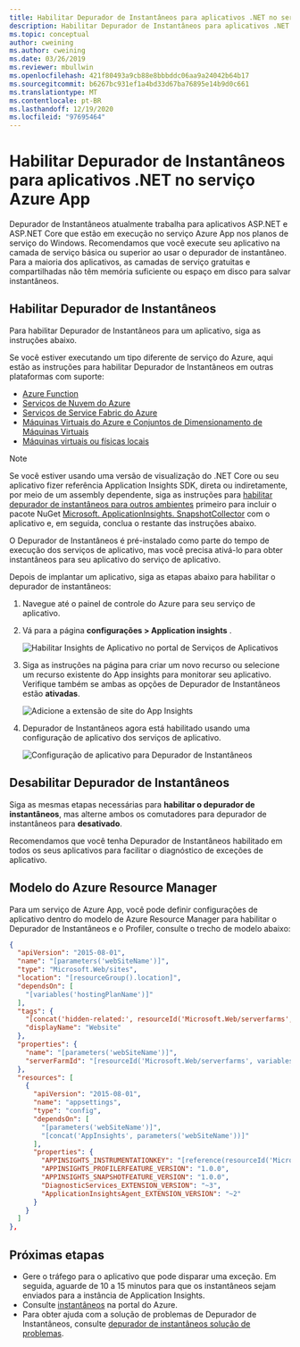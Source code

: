 ```yaml
---
title: Habilitar Depurador de Instantâneos para aplicativos .NET no serviço Azure App | Microsoft Docs
description: Habilitar Depurador de Instantâneos para aplicativos .NET no serviço Azure App
ms.topic: conceptual
author: cweining
ms.author: cweining
ms.date: 03/26/2019
ms.reviewer: mbullwin
ms.openlocfilehash: 421f80493a9cb88e8bbbddc06aa9a24042b64b17
ms.sourcegitcommit: b6267bc931ef1a4bd33d67ba76895e14b9d0c661
ms.translationtype: MT
ms.contentlocale: pt-BR
ms.lasthandoff: 12/19/2020
ms.locfileid: "97695464"
---
```

# <a name="enable-snapshot-debugger-for-net-apps-in-azure-app-service"></a>Habilitar Depurador de Instantâneos para aplicativos .NET no serviço Azure App

Depurador de Instantâneos atualmente trabalha para aplicativos ASP.NET e ASP.NET Core que estão em execução no serviço Azure App nos planos de serviço do Windows. Recomendamos que você execute seu aplicativo na camada de serviço básica ou superior ao usar o depurador de instantâneo. Para a maioria dos aplicativos, as camadas de serviço gratuitas e compartilhadas não têm memória suficiente ou espaço em disco para salvar instantâneos.

## <a name="enable-snapshot-debugger"></a><a id="installation"></a> Habilitar Depurador de Instantâneos
Para habilitar Depurador de Instantâneos para um aplicativo, siga as instruções abaixo.

Se você estiver executando um tipo diferente de serviço do Azure, aqui estão as instruções para habilitar Depurador de Instantâneos em outras plataformas com suporte:
* [Azure Function](snapshot-debugger-function-app.md?toc=/azure/azure-monitor/toc.json)
* [Serviços de Nuvem do Azure](snapshot-debugger-vm.md?toc=/azure/azure-monitor/toc.json)
* [Serviços de Service Fabric do Azure](snapshot-debugger-vm.md?toc=/azure/azure-monitor/toc.json)
* [Máquinas Virtuais do Azure e Conjuntos de Dimensionamento de Máquinas Virtuais](snapshot-debugger-vm.md?toc=/azure/azure-monitor/toc.json)
* [Máquinas virtuais ou físicas locais](snapshot-debugger-vm.md?toc=/azure/azure-monitor/toc.json)

> [!NOTE]
> Se você estiver usando uma versão de visualização do .NET Core ou seu aplicativo fizer referência Application Insights SDK, direta ou indiretamente, por meio de um assembly dependente, siga as instruções para [habilitar depurador de instantâneos para outros ambientes](snapshot-debugger-vm.md?toc=/azure/azure-monitor/toc.json) primeiro para incluir o pacote NuGet [Microsoft. ApplicationInsights. SnapshotCollector](https://www.nuget.org/packages/Microsoft.ApplicationInsights.SnapshotCollector) com o aplicativo e, em seguida, conclua o restante das instruções abaixo. 

O Depurador de Instantâneos é pré-instalado como parte do tempo de execução dos serviços de aplicativo, mas você precisa ativá-lo para obter instantâneos para seu aplicativo do serviço de aplicativo.

Depois de implantar um aplicativo, siga as etapas abaixo para habilitar o depurador de instantâneos:

1. Navegue até o painel de controle do Azure para seu serviço de aplicativo.
2. Vá para a página **configurações > Application insights** .

   ![Habilitar Insights de Aplicativo no portal de Serviços de Aplicativos](./media/snapshot-debugger/applicationinsights-appservices.png)

3. Siga as instruções na página para criar um novo recurso ou selecione um recurso existente do App insights para monitorar seu aplicativo. Verifique também se ambas as opções de Depurador de Instantâneos estão **ativadas**.

   ![Adicione a extensão de site do App Insights][Enablement UI]

4. Depurador de Instantâneos agora está habilitado usando uma configuração de aplicativo dos serviços de aplicativo.

    ![Configuração de aplicativo para Depurador de Instantâneos][snapshot-debugger-app-setting]

## <a name="disable-snapshot-debugger"></a>Desabilitar Depurador de Instantâneos

Siga as mesmas etapas necessárias para **habilitar o depurador de instantâneos**, mas alterne ambos os comutadores para depurador de instantâneos para **desativado**.

Recomendamos que você tenha Depurador de Instantâneos habilitado em todos os seus aplicativos para facilitar o diagnóstico de exceções de aplicativo.

## <a name="azure-resource-manager-template"></a>Modelo do Azure Resource Manager

Para um serviço de Azure App, você pode definir configurações de aplicativo dentro do modelo de Azure Resource Manager para habilitar o Depurador de Instantâneos e o Profiler, consulte o trecho de modelo abaixo:

```json
{
  "apiVersion": "2015-08-01",
  "name": "[parameters('webSiteName')]",
  "type": "Microsoft.Web/sites",
  "location": "[resourceGroup().location]",
  "dependsOn": [
    "[variables('hostingPlanName')]"
  ],
  "tags": { 
    "[concat('hidden-related:', resourceId('Microsoft.Web/serverfarms', variables('hostingPlanName')))]": "empty",
    "displayName": "Website"
  },
  "properties": {
    "name": "[parameters('webSiteName')]",
    "serverFarmId": "[resourceId('Microsoft.Web/serverfarms', variables('hostingPlanName'))]"
  },
  "resources": [
    {
      "apiVersion": "2015-08-01",
      "name": "appsettings",
      "type": "config",
      "dependsOn": [
        "[parameters('webSiteName')]",
        "[concat('AppInsights', parameters('webSiteName'))]"
      ],
      "properties": {
        "APPINSIGHTS_INSTRUMENTATIONKEY": "[reference(resourceId('Microsoft.Insights/components', concat('AppInsights', parameters('webSiteName'))), '2014-04-01').InstrumentationKey]",
        "APPINSIGHTS_PROFILERFEATURE_VERSION": "1.0.0",
        "APPINSIGHTS_SNAPSHOTFEATURE_VERSION": "1.0.0",
        "DiagnosticServices_EXTENSION_VERSION": "~3",
        "ApplicationInsightsAgent_EXTENSION_VERSION": "~2"
      }
    }
  ]
},
```

## <a name="next-steps"></a>Próximas etapas

- Gere o tráfego para o aplicativo que pode disparar uma exceção. Em seguida, aguarde de 10 a 15 minutos para que os instantâneos sejam enviados para a instância de Application Insights.
- Consulte [instantâneos](snapshot-debugger.md?toc=/azure/azure-monitor/toc.json#view-snapshots-in-the-portal) na portal do Azure.
- Para obter ajuda com a solução de problemas de Depurador de Instantâneos, consulte [depurador de instantâneos solução de problemas](snapshot-debugger-troubleshoot.md?toc=/azure/azure-monitor/toc.json).

[Enablement UI]: ./media/snapshot-debugger/enablement-ui.png
[snapshot-debugger-app-setting]:./media/snapshot-debugger/snapshot-debugger-app-setting.png

